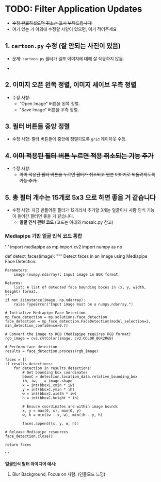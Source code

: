 # TODO: Filter Application Updates
* ~~수정 완료하셨으면 취소선 표시 부탁드립니다!~~
* 여기 있는 거 이외에 수정할 사항이 있으면, 여기 적어주세요

## 1. **`cartoon.py` 수정 (잘 안되는 사진이 있음)**
- 문제: `cartoon.py` 필터가 일부 이미지에 대해 잘 작동하지 않음.

- 
## 2. **이미지 오픈 왼쪽 정렬, 이미지 세이브 우측 정렬**
- 수정 사항: 
  - "Open Image" 버튼을 왼쪽 정렬.
  - "Save Image" 버튼을 우측 정렬.

## 3. **필터 버튼들 중앙 정렬**
- 수정 사항: 필터 버튼들이 중앙에 정렬되도록 `grid` 레이아웃 수정.

## 4. ~~**이미 적용된 필터 버튼 누르면 적용 취소되는 기능 추가**~~
- 수정 사항: 
  - ~~이미 적용된 필터 버튼을 누르면 필터가 취소되고 원본 이미지로 되돌려지도록 기능 추가.~~

## 5. **총 필터 개수는 15개로 5x3 으로 하면 좋을 거 같습니다**
- 수정 사항: 지금 만들어둔 필터가 12개라서 추가할 3개는 얼굴이나 사람 인식 기능이 들어간 필터면 좋을 거 같습니다.
  - **얼굴 인식 관련 코드** (코드는 아래와 mosaic.py 참고)

### Mediapipe 기반 얼굴 인식 코드 통합
'''
import mediapipe as mp
import cv2
import numpy as np

def detect_faces(image):
    """
    Detect faces in an image using Mediapipe Face Detection.

    Parameters:
        image (numpy.ndarray): Input image in BGR format.

    Returns:
        list: A list of detected face bounding boxes in (x, y, width, height) format.
    """
    if not isinstance(image, np.ndarray):
        raise TypeError("Input image must be a numpy.ndarray.")

    # Initialize Mediapipe Face Detection
    mp_face_detection = mp.solutions.face_detection
    face_detection = mp_face_detection.FaceDetection(model_selection=1, min_detection_confidence=0.7)

    # Convert the image to RGB (Mediapipe requires RGB format)
    rgb_image = cv2.cvtColor(image, cv2.COLOR_BGR2RGB)

    # Perform face detection
    results = face_detection.process(rgb_image)

    faces = []
    if results.detections:
        for detection in results.detections:
            # Get bounding box coordinates
            bboxC = detection.location_data.relative_bounding_box
            ih, iw, _ = image.shape
            x = int(bboxC.xmin * iw)
            y = int(bboxC.ymin * ih)
            w = int(bboxC.width * iw)
            h = int(bboxC.height * ih)

            # Ensure coordinates are within image bounds
            x, y = max(0, x), max(0, y)
            w, h = min(iw - x, w), min(ih - y, h)

            faces.append((x, y, w, h))

    # Release Mediapipe resources
    face_detection.close()

    return faces
'''

**얼굴인식 필터 아이디어 예시:**
1. Blur Background, Focus on 사람. (인물모드 느낌)

